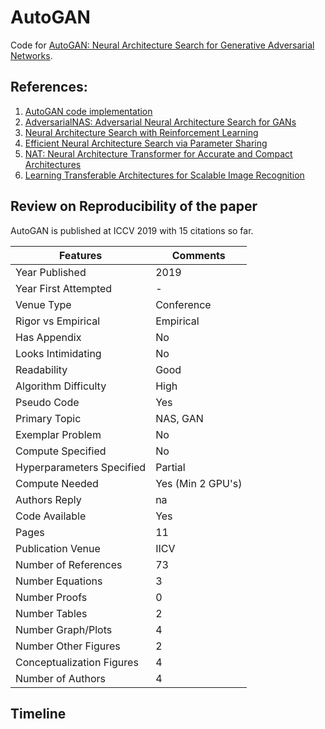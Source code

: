 # AutoGAN

Code for [AutoGAN: Neural Architecture Search for Generative Adversarial Networks](https://arxiv.org/abs/1908.03835).

## References:
1. [AutoGAN code implementation](https://github.com/TAMU-VITA/AutoGAN)
2. [AdversarialNAS: Adversarial Neural Architecture Search for GANs](https://arxiv.org/abs/1912.02037)
3. [Neural Architecture Search with Reinforcement Learning](https://arxiv.org/abs/1611.01578)
4. [Efficient Neural Architecture Search via Parameter Sharing](https://arxiv.org/pdf/1802.03268.pdf)
5. [NAT: Neural Architecture Transformer for Accurate and Compact Architectures](https://arxiv.org/abs/1910.14488)
6. [Learning Transferable Architectures for Scalable Image Recognition](https://arxiv.org/abs/1707.07012)

## Review on Reproducibility of the paper

AutoGAN is published at ICCV 2019 with 15 citations so far. 

| Features | Comments|
| -- | --|
|Year Published| 2019|
|Year First Attempted| - |
|Venue Type| Conference |
|Rigor vs Empirical| Empirical |
|Has Appendix| No |
|Looks Intimidating| No |
|Readability| Good |
|Algorithm Difficulty| High |
|Pseudo Code| Yes |
|Primary Topic| NAS, GAN |
|Exemplar Problem| No |
|Compute Specified| No |
|Hyperparameters Specified| Partial |
|Compute Needed| Yes (Min 2 GPU's) |
|Authors Reply| na |
|Code Available| Yes |
|Pages|11|
|Publication Venue| IICV|
|Number of References| 73 |
|Number Equations| 3 |
|Number Proofs| 0 |
|Number Tables| 2 |
|Number Graph/Plots| 4 |
|Number Other Figures| 2 |
|Conceptualization Figures| 4 |
|Number of Authors| 4 |

## Timeline

